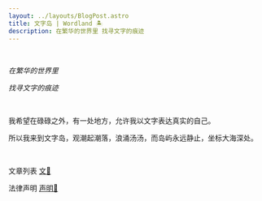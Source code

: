 ```yaml
---
layout: ../layouts/BlogPost.astro
title: 文字岛 | Wordland 🏝️
description: 在繁华的世界里 找寻文字的痕迹
---
```


<br/>

*在繁华的世界里*

*找寻文字的痕迹*

<br/>

我希望在碌碌之外，有一处地方，允许我以文字表达真实的自己。

所以我来到文字岛，观潮起潮落，浪涌汤汤，而岛屿永远静止，坐标大海深处。

<br/>

文章列表 [文📜](/words)

法律声明 [声明📃](/declarations)
